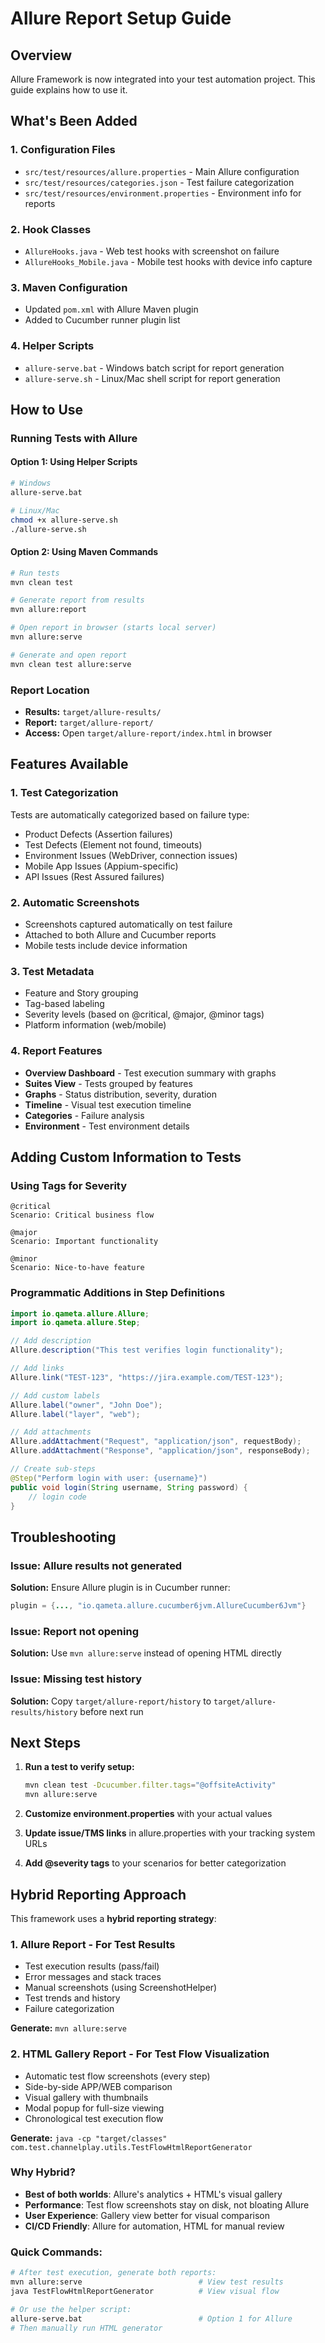 # Allure Report Setup Guide

## Overview
Allure Framework is now integrated into your test automation project. This guide explains how to use it.

## What's Been Added

### 1. **Configuration Files**
- `src/test/resources/allure.properties` - Main Allure configuration
- `src/test/resources/categories.json` - Test failure categorization
- `src/test/resources/environment.properties` - Environment info for reports

### 2. **Hook Classes**
- `AllureHooks.java` - Web test hooks with screenshot on failure
- `AllureHooks_Mobile.java` - Mobile test hooks with device info capture

### 3. **Maven Configuration**
- Updated `pom.xml` with Allure Maven plugin
- Added to Cucumber runner plugin list

### 4. **Helper Scripts**
- `allure-serve.bat` - Windows batch script for report generation
- `allure-serve.sh` - Linux/Mac shell script for report generation

## How to Use

### Running Tests with Allure

#### Option 1: Using Helper Scripts
```bash
# Windows
allure-serve.bat

# Linux/Mac
chmod +x allure-serve.sh
./allure-serve.sh
```

#### Option 2: Using Maven Commands
```bash
# Run tests
mvn clean test

# Generate report from results
mvn allure:report

# Open report in browser (starts local server)
mvn allure:serve

# Generate and open report
mvn clean test allure:serve
```

### Report Location
- **Results:** `target/allure-results/`
- **Report:** `target/allure-report/`
- **Access:** Open `target/allure-report/index.html` in browser

## Features Available

### 1. **Test Categorization**
Tests are automatically categorized based on failure type:
- Product Defects (Assertion failures)
- Test Defects (Element not found, timeouts)
- Environment Issues (WebDriver, connection issues)
- Mobile App Issues (Appium-specific)
- API Issues (Rest Assured failures)

### 2. **Automatic Screenshots**
- Screenshots captured automatically on test failure
- Attached to both Allure and Cucumber reports
- Mobile tests include device information

### 3. **Test Metadata**
- Feature and Story grouping
- Tag-based labeling
- Severity levels (based on @critical, @major, @minor tags)
- Platform information (web/mobile)

### 4. **Report Features**
- **Overview Dashboard** - Test execution summary with graphs
- **Suites View** - Tests grouped by features
- **Graphs** - Status distribution, severity, duration
- **Timeline** - Visual test execution timeline
- **Categories** - Failure analysis
- **Environment** - Test environment details

## Adding Custom Information to Tests

### Using Tags for Severity
```gherkin
@critical
Scenario: Critical business flow

@major
Scenario: Important functionality

@minor
Scenario: Nice-to-have feature
```

### Programmatic Additions in Step Definitions
```java
import io.qameta.allure.Allure;
import io.qameta.allure.Step;

// Add description
Allure.description("This test verifies login functionality");

// Add links
Allure.link("TEST-123", "https://jira.example.com/TEST-123");

// Add custom labels
Allure.label("owner", "John Doe");
Allure.label("layer", "web");

// Add attachments
Allure.addAttachment("Request", "application/json", requestBody);
Allure.addAttachment("Response", "application/json", responseBody);

// Create sub-steps
@Step("Perform login with user: {username}")
public void login(String username, String password) {
    // login code
}
```

## Troubleshooting

### Issue: Allure results not generated
**Solution:** Ensure Allure plugin is in Cucumber runner:
```java
plugin = {..., "io.qameta.allure.cucumber6jvm.AllureCucumber6Jvm"}
```

### Issue: Report not opening
**Solution:** Use `mvn allure:serve` instead of opening HTML directly

### Issue: Missing test history
**Solution:** Copy `target/allure-report/history` to `target/allure-results/history` before next run

## Next Steps

1. **Run a test to verify setup:**
   ```bash
   mvn clean test -Dcucumber.filter.tags="@offsiteActivity"
   mvn allure:serve
   ```

2. **Customize environment.properties** with your actual values

3. **Update issue/TMS links** in allure.properties with your tracking system URLs

4. **Add @severity tags** to your scenarios for better categorization

## Hybrid Reporting Approach

This framework uses a **hybrid reporting strategy**:

### 1. **Allure Report** - For Test Results
- Test execution results (pass/fail)
- Error messages and stack traces
- Manual screenshots (using ScreenshotHelper)
- Test trends and history
- Failure categorization

**Generate:** `mvn allure:serve`

### 2. **HTML Gallery Report** - For Test Flow Visualization
- Automatic test flow screenshots (every step)
- Side-by-side APP/WEB comparison
- Visual gallery with thumbnails
- Modal popup for full-size viewing
- Chronological test execution flow

**Generate:** `java -cp "target/classes" com.test.channelplay.utils.TestFlowHtmlReportGenerator`

### Why Hybrid?
- **Best of both worlds**: Allure's analytics + HTML's visual gallery
- **Performance**: Test flow screenshots stay on disk, not bloating Allure
- **User Experience**: Gallery view better for visual comparison
- **CI/CD Friendly**: Allure for automation, HTML for manual review

### Quick Commands:
```bash
# After test execution, generate both reports:
mvn allure:serve                          # View test results
java TestFlowHtmlReportGenerator          # View visual flow

# Or use the helper script:
allure-serve.bat                          # Option 1 for Allure
# Then manually run HTML generator
```